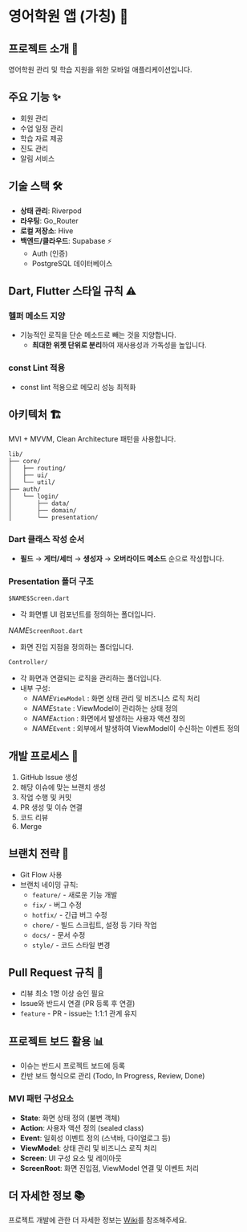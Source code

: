 # 영어학원 앱 (가칭) 📱

## 프로젝트 소개 🚀

영어학원 관리 및 학습 지원을 위한 모바일 애플리케이션입니다.

## 주요 기능 ✨

- 회원 관리
- 수업 일정 관리
- 학습 자료 제공
- 진도 관리
- 알림 서비스

## 기술 스택 🛠️

- **상태 관리**: Riverpod
- **라우팅**: Go_Router
- **로컬 저장소**: Hive
- **백엔드/클라우드**: Supabase ⚡
    - Auth (인증)
    - PostgreSQL 데이터베이스



## Dart, Flutter 스타일 규칙 ⚠️

### 헬퍼 메소드 지양

- 기능적인 로직을 단순 메소드로 빼는 것을 지양합니다.
  - **최대한 위젯 단위로 분리**하여 재사용성과 가독성을 높입니다.

### const Lint 적용

- const lint 적용으로 메모리 성능 최적화



## 아키텍처 🏗️

MVI + MVVM, Clean Architecture 패턴을 사용합니다.

```
lib/
├── core/
│   ├── routing/
│   ├── ui/
│   └── util/
├── auth/
│   └── login/
│       ├── data/
│       ├── domain/
│       └── presentation/
```

### Dart 클래스 작성 순서

- **필드** → **게터/세터** → **생성자** → **오버라이드 메소드** 순으로 작성합니다.



### Presentation 폴더 구조

`$NAME$Screen.dart`

- 각 화면별 UI 컴포넌트를 정의하는 폴더입니다.

$NAME$`ScreenRoot.dart`

-  화면 진입 지점을 정의하는 폴더입니다.

`Controller/`

- 각 화면과 연결되는 로직을 관리하는 폴더입니다.
- 내부 구성:
  -  $NAME$`ViewModel` : 화면 상태 관리 및 비즈니스 로직 처리
  -  $NAME$`State` : ViewModel이 관리하는 상태 정의
  - $NAME$`Action` : 화면에서 발생하는 사용자 액션 정의
  - $NAME$`Event` : 외부에서 발생하여 ViewModel이 수신하는 이벤트 정의



## 개발 프로세스 🔄

1. GitHub Issue 생성
2. 해당 이슈에 맞는 브랜치 생성
3. 작업 수행 및 커밋
4. PR 생성 및 이슈 연결
5. 코드 리뷰
6. Merge

## 브랜치 전략 🌿

- Git Flow 사용
- 브랜치 네이밍 규칙:
    - `feature/` - 새로운 기능 개발
    - `fix/` - 버그 수정
    - `hotfix/` - 긴급 버그 수정
    - `chore/` - 빌드 스크립트, 설정 등 기타 작업
    - `docs/` - 문서 수정
    - `style/` - 코드 스타일 변경

## Pull Request 규칙 📝

- 리뷰 최소 1명 이상 승인 필요
- Issue와 반드시 연결 (PR 등록 후 연결)
- `feature` - PR - issue는 1:1:1 관계 유지

## 프로젝트 보드 활용 📊

- 이슈는 반드시 프로젝트 보드에 등록
- 칸반 보드 형식으로 관리 (Todo, In Progress, Review, Done)


### MVI 패턴 구성요소

- **State**: 화면 상태 정의 (불변 객체)
- **Action**: 사용자 액션 정의 (sealed class)
- **Event**: 일회성 이벤트 정의 (스낵바, 다이얼로그 등)
- **ViewModel**: 상태 관리 및 비즈니스 로직 처리
- **Screen**: UI 구성 요소 및 레이아웃
- **ScreenRoot**: 화면 진입점, ViewModel 연결 및 이벤트 처리

## 더 자세한 정보 📚

프로젝트 개발에 관한 더 자세한 정보는 [Wiki](https://github.com/GitFlow-Exercise/Flutter-Memo-App/wiki)를 참조해주세요.